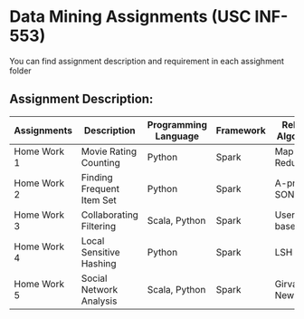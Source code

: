 # Data Mining Assignments (USC INF-553)
You can find assignment description and requirement in each assighment folder
## Assignment Description: 
| Assignments  | Description | Programming Language  | Framework  | Related Algorithm  |
|---|---|---|---|---|
| Home Work 1  | Movie Rating Counting | Python | Spark  | Map Reduce  |
| Home Work 2  | Finding Frequent Item Set | Python  | Spark  | A-priori, SON  |
| Home Work 3  | Collaborating Filtering  | Scala, Python  | Spark  | User/Item-based CF  |
| Home Work 4  | Local Sensitive Hashing  | Python  | Spark | LSH  |
| Home Work 5  | Social Network Analysis  | Scala, Python  | Spark  | Girvan-Newman  |
